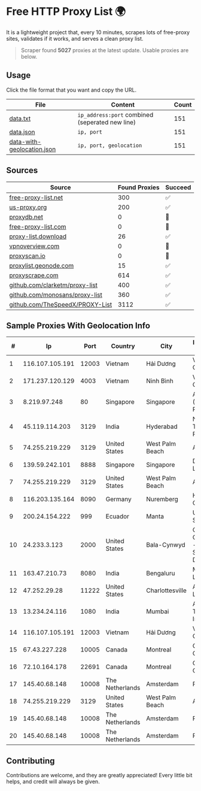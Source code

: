 
# Free HTTP Proxy List 🌍

It is a lightweight project that, every 10 minutes, scrapes lots of free-proxy sites, validates if it works, and serves a clean proxy list.


> Scraper found **5027** proxies at the latest update. Usable proxies are below.

## Usage

Click the file format that you want and copy the URL.


|File|Content|Count|
|----|-------|-----|
|[data.txt](https://raw.githubusercontent.com/themiralay/Proxy-List-World/master/data.txt)|`ip_address:port` combined (seperated new line)|151|
|[data.json](https://raw.githubusercontent.com/themiralay/Proxy-List-World/master/data.json)|`ip, port`|151|
|[data-with-geolocation.json](https://raw.githubusercontent.com/themiralay/Proxy-List-World/master/data-with-geolocation.json)|`ip, port, geolocation`|151|

## Sources

|Source|Found Proxies|Succeed|
|------|-------------|-------|
|[free-proxy-list.net](https://free-proxy-list.net)|300|✅|
|[us-proxy.org](https://www.us-proxy.org)|200|✅|
|[proxydb.net](http://proxydb.net)|0|🚫|
|[free-proxy-list.com](https://free-proxy-list.com/?page=&port=&type%5B%5D=http&type%5B%5D=https&up_time=0&search=Search)|0|🚫|
|[proxy-list.download](https://www.proxy-list.download/HTTP)|26|✅|
|[vpnoverview.com](https://vpnoverview.com/privacy/anonymous-browsing/free-proxy-servers)|0|🚫|
|[proxyscan.io](https://www.proxyscan.io)|0|🚫|
|[proxylist.geonode.com](https://proxylist.geonode.com/api/proxy-list?limit=300&page=1&sort_by=lastChecked&sort_type=desc&protocols=http,https)|15|✅|
|[proxyscrape.com](https://api.proxyscrape.com/v2/?request=displayproxies&protocol=http&timeout=10000&country=all&ssl=all&anonymity=all)|614|✅|
|[github.com/clarketm/proxy-list](https://raw.githubusercontent.com/clarketm/proxy-list/master/proxy-list-raw.txt)|400|✅|
|[github.com/monosans/proxy-list](https://raw.githubusercontent.com/monosans/proxy-list/main/proxies/http.txt)|360|✅|
|[github.com/TheSpeedX/PROXY-List](https://raw.githubusercontent.com/TheSpeedX/PROXY-List/master/http.txt)|3112|✅|


## Sample Proxies With Geolocation Info

|#|Ip|Port|Country|City|Internet Service Provider|
|-|--|----|-------|----|-------------------------|
|1|116.107.105.191|12003|Vietnam|Hải Dương|Viettel Corporation|
|2|171.237.120.129|4003|Vietnam|Ninh Bình|Viettel Corporation|
|3|8.219.97.248|80|Singapore|Singapore|Alibaba Cloud (Singapore) Private Limited|
|4|45.119.114.203|3129|India|Hyderabad|Netrun Technologies PVT LTD|
|5|74.255.219.229|3129|United States|West Palm Beach|AT&T Corp.|
|6|139.59.242.101|8888|Singapore|Singapore|DigitalOcean, LLC|
|7|74.255.219.229|3129|United States|West Palm Beach|AT&T Corp.|
|8|116.203.135.164|8090|Germany|Nuremberg|Hetzner Online GmbH|
|9|200.24.154.222|999|Ecuador|Manta|Ufinet Panama S.A.|
|10|24.233.3.123|2000|United States|Bala-Cynwyd|Century Communications - CableHigh Speed Data Division|
|11|163.47.210.73|8080|India|Bengaluru|Microsense Pvt. Limited|
|12|47.252.29.28|11222|United States|Charlottesville|Alibaba.com LLC|
|13|13.234.24.116|1080|India|Mumbai|Amazon Technologies Inc.|
|14|116.107.105.191|12003|Vietnam|Hải Dương|Viettel Corporation|
|15|67.43.227.228|10005|Canada|Montreal|GloboTech Communications|
|16|72.10.164.178|22691|Canada|Montreal|GloboTech Communications|
|17|145.40.68.148|10008|The Netherlands|Amsterdam|Packet Host, Inc.|
|18|74.255.219.229|3129|United States|West Palm Beach|AT&T Corp.|
|19|145.40.68.148|10008|The Netherlands|Amsterdam|Packet Host, Inc.|
|20|145.40.68.148|10008|The Netherlands|Amsterdam|Packet Host, Inc.|



## Contributing

Contributions are welcome, and they are greatly appreciated! Every
little bit helps, and credit will always be given.

